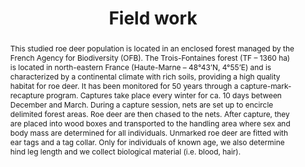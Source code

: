 ---
title: Field work

event: An example of roe deer manipulation
event_url: https://jhm.fr/on-compte-les-chevreuils-pres-de-saint-dizier/

location: Trois-Fontaines

summary: The Haute-Marne journal wrote about our CMR programs in the Trois-Fontaines forest
abstract: 'This studied roe deer population is located in an enclosed forest managed by the French Agency for Biodiversity (OFB). The Trois-Fontaines forest (TF – 1360 ha) is located in north-eastern France (Haute-Marne – 48°43’N, 4°55’E) and is characterized by a continental climate with rich soils, providing a high quality habitat for roe deer. It has been monitored for 50 years through a capture-mark-recapture program. Captures take place every winter for ca. 10 days between December and March. During a capture session, nets are set up to encircle delimited forest areas. Roe deer are then chased to the nets. After capture, they are placed into wood boxes and transported to the handling area where sex and body mass are determined for all individuals. Unmarked roe deer are fitted with ear tags and a tag collar. Only for individuals of known age, we also determine hind leg length and we collect biological material (i.e. blood, hair).'

# Schedule page publish date (NOT talk date).
publishDate: '2017-01-01T00:00:00Z'

authors:
  - admin

tags: []

# Is this a featured talk? (true/false)
featured: false

image:
  caption: 'Image credit: [JHM](https://jhm.fr/on-compte-les-chevreuils-pres-de-saint-dizier/)'
  focal_point: Right

# Markdown Slides (optional).
#   Associate this talk with Markdown slides.
#   Simply enter your slide deck's filename without extension.
#   E.g. `slides = "example-slides"` references `content/slides/example-slides.md`.
#   Otherwise, set `slides = ""`.
slides: ""

# Projects (optional).
#   Associate this post with one or more of your projects.
#   Simply enter your project's folder or file name without extension.
#   E.g. `projects = ["internal-project"]` references `content/project/deep-learning/index.md`.
#   Otherwise, set `projects = []`.
projects:
  - example
---